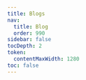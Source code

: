 ```yaml
---
title: Blogs
nav:
  title: Blog
  order: 990
sidebar: false
tocDepth: 2
token:
  contentMaxWidth: 1280
toc: false
---
```

